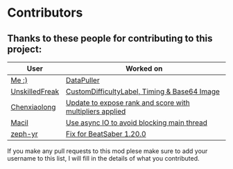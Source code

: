 # Contributors
## Thanks to these people for contributing to this project:
| User      | Worked on |
| --- | --- |
| [Me :)](https://github.com/kOFReadie/) | [DataPuller](https://github.com/kOFReadie/BSDataPuller) |
| [UnskilledFreak](https://github.com/UnskilledFreak) | [CustomDifficultyLabel, Timing & Base64 Image](https://github.com/kOFReadie/BSDataPuller/pull/3) |
| [Chenxiaolong](https://github.com/chenxiaolong) | [Update to expose rank and score with multipliers applied](https://github.com/kOFReadie/BSDataPuller/pull/5) |
| [Macil](https://github.com/Macil) | [Use async IO to avoid blocking main thread](https://github.com/kOFReadie/BSDataPuller/pull/10) |
| [zeph-yr](https://github.com/zeph-yr) | [Fix for BeatSaber 1.20.0](https://github.com/ReadieFur/BSDataPuller/pull/16) |

If you make any pull requests to this mod plese make sure to add your username to this list, I will fill in the details of what you contributed.